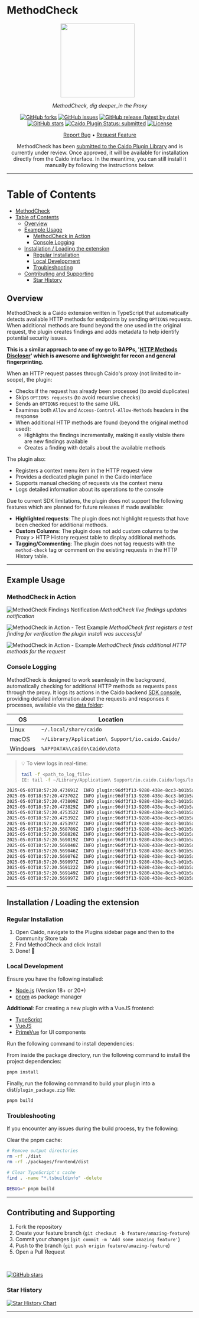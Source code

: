 # MethodCheck

<div align="center">

<img src="./public/images/methodcheck.jpeg" width="200" height="200" align="center" style="margin-right: 12px"/>

_MethodCheck, dig deeper_in the Proxy_

[![GitHub forks](https://img.shields.io/github/forks/GangGreenTemperTatum/MethodCheck?style=social)](https://github.com/GangGreenTemperTatum/MethodCheck/network/members)
[![GitHub issues](https://img.shields.io/github/issues/GangGreenTemperTatum/MethodCheck)](https://github.com/GangGreenTemperTatum/MethodCheck/issues)
[![GitHub release (latest by date)](https://img.shields.io/github/v/release/GangGreenTemperTatum/MethodCheck)](https://github.com/GangGreenTemperTatum/MethodCheck/releases)
[![GitHub stars](https://img.shields.io/github/stars/GangGreenTemperTatum/MethodCheck?style=social)](https://github.com/GangGreenTemperTatum/MethodCheck/stargazers)
[![Caido Plugin Status: submitted](https://img.shields.io/badge/Caido%20Plugin%20Status-submitted-1E90FF?style=flat)](https://github.com/caido/store/pull/24) <!-- TODO -->
[![License](https://img.shields.io/github/license/GangGreenTemperTatum/MethodCheck?branch=main)](https://github.com/GangGreenTemperTatum/MethodCheck/blob/main/LICENSE)

[Report Bug](https://github.com/GangGreenTemperTatum/MethodCheck/issues) •
[Request Feature](https://github.com/GangGreenTemperTatum/MethodCheck/issues)

<!-- TODO > MethodCheck is now available via the Caido Plugin Library! 🥳 -->
MethodCheck has been [submitted to the Caido Plugin Library](https://github.com/caido/store/pull/24) and is currently under review. Once approved, it will be available for installation directly from the Caido interface. In the meantime, you can still install it manually by following the instructions below.

</div>

---

# Table of Contents

- [MethodCheck](#methodcheck)
- [Table of Contents](#table-of-contents)
  - [Overview](#overview)
  - [Example Usage](#example-usage)
    - [MethodCheck in Action](#methodcheck-in-action)
    - [Console Logging](#console-logging)
  - [Installation  / Loading the extension](#installation---loading-the-extension)
    - [Regular Installation](#regular-installation)
    - [Local Development](#local-development)
    - [Troubleshooting](#troubleshooting)
  - [Contributing and Supporting](#contributing-and-supporting)
    - [Star History](#star-history)


## Overview

MethodCheck is a Caido extension written in TypeScript that automatically detects available HTTP methods for endpoints by sending `OPTIONS` requests. When additional methods are found beyond the one used in the original request, the plugin creates findings and adds metadata to help identify potential security issues.

__This is a similar approach to one of my go to BAPPs, '[HTTP Methods Discloser](https://portswigger.net/bappstore/2d84c07f3a8d4e2b97828cd0aa814b07)' which is awesome and lightweight for recon and general fingerprinting.__

When an HTTP request passes through Caido's proxy (not limited to in-scope), the plugin:

- Checks if the request has already been processed (to avoid duplicates)
- Skips `OPTIONS requests` (to avoid recursive checks)
- Sends an `OPTIONS` request to the same URL
- Examines both `Allow` and `Access-Control-Allow-Methods` headers in the response
- When additional HTTP methods are found (beyond the original method used):
  - Highlights the findings incrementally, making it easily visible there are new findings available
  - Creates a finding with details about the available methods

The plugin also:

- Registers a context menu item in the HTTP request view
- Provides a dedicated plugin panel in the Caido interface
- Supports manual checking of requests via the context menu
- Logs detailed information about its operations to the console

Due to current SDK limitations, the plugin does not support the following features which are planned for future releases if made available:

- **Highlighted requests**: The plugin does not highlight requests that have been checked for additional methods.
- **Custom Columns**: The plugin does not add custom columns to the Proxy > HTTP History request table to display additional methods.
- **Tagging/Commenting**: The plugin does not tag requests with the `method-check` tag or comment on the existing requests in the HTTP History table.

---

## Example Usage

### MethodCheck in Action

![MethodCheck Findings Notification](./public/images/findings-notification.png)
*MethodCheck live findings updates notification*

![MethodCheck in Action - Test Example](./public/images/test-example-finding.png)
*MethodCheck first registers a test finding for verification the plugin install was successful*

![MethodCheck in Action - Example](./public/images/example-finding.png)
*MethodCheck finds additional HTTP methods for the request*

### Console Logging

MethodCheck is designed to work seamlessly in the background, automatically checking for additional HTTP methods as requests pass through the proxy. It logs its actions in the Caido backend [SDK console](https://developer.caido.io/reference/modules/extra/console.html#extra-console), providing detailed information about the requests and responses it processes, available via the [data folder](https://docs.caido.io/reference/internal_files.html):

| OS      | Location                                             |
|---------|------------------------------------------------------|
| Linux   | `~/.local/share/caido`                               |
| macOS   | `~/Library/Application\ Support/io.caido.Caido/`     |
| Windows | `%APPDATA%\caido\Caido\data`                         |

> 💡 To view logs in real-time:
>
> ```bash
> tail -f <path_to_log_file>
> IE: tail -f ~/Library/Application\ Support/io.caido.Caido/logs/logging.2025-05-10.log
> ```

```bash
2025-05-03T18:57:20.473691Z  INFO plugin:96df3f13-9280-438e-8cc3-b01b5a4e957f js|sdk: [MethodCheck] Checking methods for request 11206
2025-05-03T18:57:20.473702Z  INFO plugin:96df3f13-9280-438e-8cc3-b01b5a4e957f js|sdk: [MethodCheck] Checking methods for URL: https://sync-1-us-west1-g.sync.services.mozilla.com/1.5/170298185/info/collections (original method: GET)
2025-05-03T18:57:20.473809Z  INFO plugin:96df3f13-9280-438e-8cc3-b01b5a4e957f js|sdk: [MethodCheck] Parsing URL: https://sync-1-us-west1-g.sync.services.mozilla.com/1.5/170298185/info/collections
2025-05-03T18:57:20.473829Z  INFO plugin:96df3f13-9280-438e-8cc3-b01b5a4e957f js|sdk: [MethodCheck] Parsed URL - Host: sync-1-us-west1-g.sync.services.mozilla.com, Path: /1.5/170298185/info/collections
2025-05-03T18:57:20.475352Z  INFO plugin:96df3f13-9280-438e-8cc3-b01b5a4e957f js|sdk: [MethodCheck] Created OPTIONS request to sync-1-us-west1-g.sync.services.mozilla.com:443/
2025-05-03T18:57:20.475392Z  INFO plugin:96df3f13-9280-438e-8cc3-b01b5a4e957f js|sdk: [MethodCheck] Request headers: {"User-Agent":["Caido MethodCheck"],"Host":["sync-1-us-west1-g.sync.services.mozilla.com"]}
2025-05-03T18:57:20.475397Z  INFO plugin:96df3f13-9280-438e-8cc3-b01b5a4e957f js|sdk: [MethodCheck] Sending OPTIONS request...
2025-05-03T18:57:20.568789Z  INFO plugin:96df3f13-9280-438e-8cc3-b01b5a4e957f js|sdk: [MethodCheck] OPTIONS request sent with ID: 11208
2025-05-03T18:57:20.568820Z  INFO plugin:96df3f13-9280-438e-8cc3-b01b5a4e957f js|sdk: [MethodCheck] OPTIONS response received, status: 204
2025-05-03T18:57:20.569019Z  INFO plugin:96df3f13-9280-438e-8cc3-b01b5a4e957f js|sdk: [MethodCheck] Response headers: {"Server":["openresty/1.15.8.2"],"Date":["Sat, 03 May 2025 18:57:20 GMT"],"Content-Length":["0"],"Via":["1.1 google"],"Access-Control-Max-Age":["1728000"],"Content-Type":["text/plain charset=UTF-8"],"Alt-Svc":["clear"],"Access-Control-Allow-Credentials":["true"],"Access-Control-Allow-Methods":["DELETE, GET, POST, PUT, OPTIONS"],"Access-Control-Allow-Headers":["DNT,Keep-Alive,User-Agent,X-Requested-With,If-Modified-Since,Cache-Control,Content-Type,Authorization,X-Conditions-Accepted"]}
2025-05-03T18:57:20.569040Z  INFO plugin:96df3f13-9280-438e-8cc3-b01b5a4e957f js|sdk: [MethodCheck] No Allow header found
2025-05-03T18:57:20.569046Z  INFO plugin:96df3f13-9280-438e-8cc3-b01b5a4e957f js|sdk: [MethodCheck] Found Access-Control-Allow-Methods header: DELETE
2025-05-03T18:57:20.569076Z  INFO plugin:96df3f13-9280-438e-8cc3-b01b5a4e957f js|sdk: [MethodCheck] Parsed methods from CORS header: ["DELETE"]
2025-05-03T18:57:20.569097Z  INFO plugin:96df3f13-9280-438e-8cc3-b01b5a4e957f js|sdk: [MethodCheck] Found 1 additional methods: ["DELETE"]
2025-05-03T18:57:20.569122Z  INFO plugin:96df3f13-9280-438e-8cc3-b01b5a4e957f js|sdk: [MethodCheck] Found additional methods for https://sync-1-us-west1-g.sync.services.mozilla.com/1.5/170298185/info/collections: DELETE
2025-05-03T18:57:20.569149Z  INFO plugin:96df3f13-9280-438e-8cc3-b01b5a4e957f js|sdk: [MethodCheck] Creating new finding for https://sync-1-us-west1-g.sync.services.mozilla.com/1.5/170298185/info/collections
2025-05-03T18:57:20.569997Z  INFO plugin:96df3f13-9280-438e-8cc3-b01b5a4e957f js|sdk: [MethodCheck] Successfully created finding for alternative methods on https://sync-1-us-west1-g.sync.services.mozilla.com/1.5/170298185/info/collections
```

---

## Installation  / Loading the extension

### Regular Installation

1. Open Caido, navigate to the Plugins sidebar page and then to the Community Store tab
2. Find MethodCheck and click Install
3. Done! 🎉

### Local Development

Ensure you have the following installed:
- [Node.js](https://nodejs.org/en) (Version 18+ or 20+)
- [pnpm](https://pnpm.io/) as package manager

**Additional**: For creating a new plugin with a VueJS frontend:

- [TypeScript](https://www.typescriptlang.org/)
- [VueJS](https://vuejs.org/)
- [PrimeVue](https://primevue.org/) for UI components

Run the following command to install dependencies:

From inside the package directory, run the following command to install the project dependencies:

```bash
pnpm install
```

Finally, run the following command to build your plugin into a dist/`plugin_package.zip` file:

```bash
pnpm build
```

### Troubleshooting

If you encounter any issues during the build process, try the following:

Clear the pnpm cache:

```bash
# Remove output directories
rm -rf ./dist
rm -rf ./packages/frontend/dist

# Clear TypeScript's cache
find . -name "*.tsbuildinfo" -delete
```

```bash
DEBUG=* pnpm build
```

---

## Contributing and Supporting

1. Fork the repository
2. Create your feature branch (`git checkout -b feature/amazing-feature`)
3. Commit your changes (`git commit -m 'Add some amazing feature'`)
4. Push to the branch (`git push origin feature/amazing-feature`)
5. Open a Pull Request

<br>

[![GitHub stars](https://img.shields.io/github/stars/GangGreenTemperTatum/MethodCheck.svg?style=social&label=Star&maxAge=2592000)](https://github.com/GangGreenTemperTatum/MethodCheck/stargazers/)

### Star History

[![Star History Chart](https://api.star-history.com/svg?repos=GangGreenTemperTatum/MethodCheck&type=Date)](https://star-history.com/#GangGreenTemperTatum/MethodCheck&Date)

---
